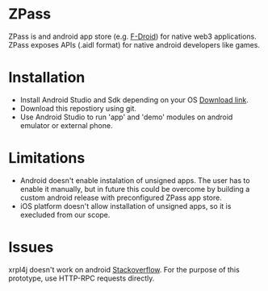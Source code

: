 # ZPass
ZPass is and android app store (e.g. [F-Droid](https://f-droid.org/en/packages/com.aurora.store/)) for native web3 applications. ZPass exposes APIs (.aidl format) for native android developers like games.

# Installation
* Install Android Studio and Sdk depending on your OS [Download link](https://developer.android.com/studio?gclid=Cj0KCQjw8e-gBhD0ARIsAJiDsaWNDdL3DzvdKx9O5QL4_bWR2k5O5rvJpIlUXccYv8JCEm_d6SWjzWcaAjMJEALw_wcB&gclsrc=aw.ds).
* Download this repostiory using git.
* Use Android Studio to run 'app' and 'demo' modules on android emulator or external phone.

# Limitations
* Android doesn't enable instalation of unsigned apps. The user has to enable it manually, but in future this could be overcome by building a custom android release with preconfigured ZPass app store.
* iOS platform doesn't allow installation of unsigned apps, so it is execluded from our scope.

# Issues
xrpl4j doesn't work on android [Stackoverflow](https://stackoverflow.com/questions/67919450/unable-to-instantiate-xrplclient-object-android-studio). For the purpose of this prototype, use HTTP-RPC requests directly.
